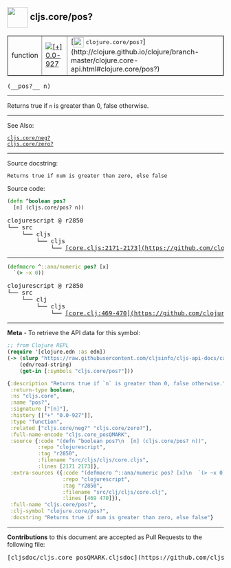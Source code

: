 ## <img width="48px" valign="middle" src="http://i.imgur.com/Hi20huC.png"> cljs.core/pos?

 <table border="1">
<tr>

<td>function</td>
<td><a href="https://github.com/cljsinfo/cljs-api-docs/tree/0.0-927"><img valign="middle" alt="[+] 0.0-927" src="https://img.shields.io/badge/+-0.0--927-lightgrey.svg"></a> </td>
<td>
[<img height="24px" valign="middle" src="http://i.imgur.com/1GjPKvB.png"> <samp>clojure.core/pos?</samp>](http://clojure.github.io/clojure/branch-master/clojure.core-api.html#clojure.core/pos?)
</td>
</tr>
</table>

 <samp>
(__pos?__ n)<br>
</samp>

---

Returns true if `n` is greater than 0, false otherwise.

---


See Also:

[`cljs.core/neg?`](cljs.core_negQMARK.md)<br>
[`cljs.core/zero?`](cljs.core_zeroQMARK.md)<br>

---

Source docstring:

```
Returns true if num is greater than zero, else false
```

Source code:

```clj
(defn ^boolean pos?
  [n] (cljs.core/pos? n))
```

 <pre>
clojurescript @ r2850
└── src
    └── cljs
        └── cljs
            └── <ins>[core.cljs:2171-2173](https://github.com/clojure/clojurescript/blob/r2850/src/cljs/cljs/core.cljs#L2171-L2173)</ins>
</pre>


---

```clj
(defmacro ^::ana/numeric pos? [x]
  `(> ~x 0))
```

 <pre>
clojurescript @ r2850
└── src
    └── clj
        └── cljs
            └── <ins>[core.clj:469-470](https://github.com/clojure/clojurescript/blob/r2850/src/clj/cljs/core.clj#L469-L470)</ins>
</pre>

---

__Meta__ - To retrieve the API data for this symbol:

```clj
;; from Clojure REPL
(require '[clojure.edn :as edn])
(-> (slurp "https://raw.githubusercontent.com/cljsinfo/cljs-api-docs/catalog/cljs-api.edn")
    (edn/read-string)
    (get-in [:symbols "cljs.core/pos?"]))
```

```clj
{:description "Returns true if `n` is greater than 0, false otherwise.",
 :return-type boolean,
 :ns "cljs.core",
 :name "pos?",
 :signature ["[n]"],
 :history [["+" "0.0-927"]],
 :type "function",
 :related ["cljs.core/neg?" "cljs.core/zero?"],
 :full-name-encode "cljs.core_posQMARK",
 :source {:code "(defn ^boolean pos?\n  [n] (cljs.core/pos? n))",
          :repo "clojurescript",
          :tag "r2850",
          :filename "src/cljs/cljs/core.cljs",
          :lines [2171 2173]},
 :extra-sources ({:code "(defmacro ^::ana/numeric pos? [x]\n  `(> ~x 0))",
                  :repo "clojurescript",
                  :tag "r2850",
                  :filename "src/clj/cljs/core.clj",
                  :lines [469 470]}),
 :full-name "cljs.core/pos?",
 :clj-symbol "clojure.core/pos?",
 :docstring "Returns true if num is greater than zero, else false"}

```

---

__Contributions__ to this document are accepted as Pull Requests to the following file:

 <pre>
[cljsdoc/cljs.core_posQMARK.cljsdoc](https://github.com/cljsinfo/cljs-api-docs/blob/master/cljsdoc/cljs.core_posQMARK.cljsdoc)
</pre>

